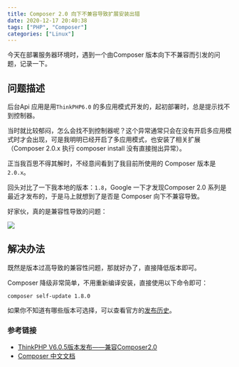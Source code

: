 ```yaml
---
title: Composer 2.0 向下不兼容导致扩展安装出错
date: 2020-12-17 20:40:38
tags: ["PHP", "Composer"]
categories: ["Linux"]
---
```


今天在部署服务器环境时，遇到一个由Composer 版本向下不兼容而引发的问题，记录一下。

<!-- more -->

## 问题描述
后台Api 应用是用`ThinkPHP6.0` 的多应用模式开发的，起初部署时，总是提示找不到控制器。

当时就比较郁闷，怎么会找不到控制器呢？这个异常通常只会在没有开启多应用模式时才会出现，可是我明明已经开启了多应用模式，也安装了相关扩展（Composer 2.0.x 执行 composer install 没有直接抛出异常）。

正当我百思不得其解时，不经意间看到了我目前所使用的 Composer 版本是 `2.0.x`。

回头对比了一下我本地的版本：`1.8`，Google 一下才发现Composer 2.0 系列是最近才发布的，于是马上就想到了是否是 Composer 向下不兼容导致。

好家伙，真的是兼容性导致的问题：

![](https://cdn.jsdelivr.net/gh/0xAiKang/CDN/blog/images/20201217105443.png)

## 解决办法
既然是版本过高导致的兼容性问题，那就好办了，直接降低版本即可。

Composer 降级非常简单，不用重新编译安装，直接使用以下命令即可：
```
composer self-update 1.8.0
```

如果你不知道有哪些版本可选择，可以查看官方的[发布历史](https://getcomposer.org/download/)。

### 参考链接
* [ThinkPHP V6.0.5版本发布——兼容Composer2.0](https://blog.thinkphp.cn/1997806)
* [Composer 中文文档](https://www.kancloud.cn/thinkphp/composer)
